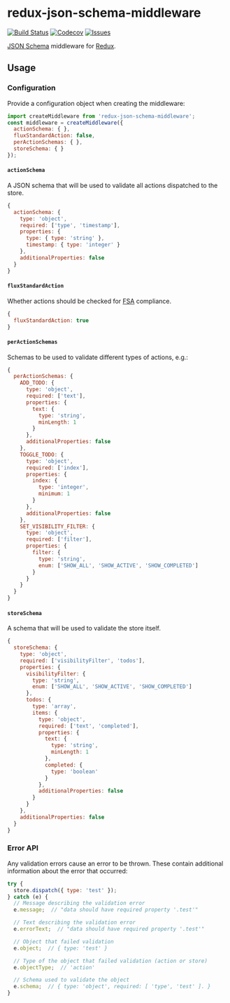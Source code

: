 # redux-json-schema-middleware

[![Build Status](https://travis-ci.org/simpleigh/redux-json-schema-middleware.svg?branch=master)](https://travis-ci.org/simpleigh/redux-json-schema-middleware)
[![Codecov](https://img.shields.io/codecov/c/github/simpleigh/redux-json-schema-middleware.svg)](https://codecov.io/gh/simpleigh/redux-json-schema-middleware)
[![Issues](https://img.shields.io/github/issues/simpleigh/redux-json-schema-middleware.svg)](https://github.com/simpleigh/redux-json-schema-middleware/issues)

[JSON Schema](http://json-schema.org/) middleware for [Redux](https://redux.js.org/).

## Usage

### Configuration

Provide a configuration object when creating the middleware:

```javascript
import createMiddleware from 'redux-json-schema-middleware';
const middleware = createMiddleware({
  actionSchema: { },
  fluxStandardAction: false,
  perActionSchemas: { },
  storeSchema: { }
});
```

#### `actionSchema`

A JSON schema that will be used to validate all actions dispatched to the store.

```javascript
{
  actionSchema: {
    type: 'object',
    required: ['type', 'timestamp'],
    properties: {
      type: { type: 'string' },
      timestamp: { type: 'integer' }
    },
    additionalProperties: false
  }
}
```

#### `fluxStandardAction`

Whether actions should be checked for
[FSA](https://github.com/acdlite/flux-standard-action) compliance.

```javascript
{
  fluxStandardAction: true
}
```

#### `perActionSchemas`

Schemas to be used to validate different types of actions, e.g.:

```javascript
{
  perActionSchemas: {
    ADD_TODO: {
      type: 'object',
      required: ['text'],
      properties: {
        text: {
          type: 'string',
          minLength: 1
        }
      },
      additionalProperties: false
    },
    TOGGLE_TODO: {
      type: 'object',
      required: ['index'],
      properties: {
        index: {
          type: 'integer',
          minimum: 1
        }
      },
      additionalProperties: false
    },
    SET_VISIBILITY_FILTER: {
      type: 'object',
      required: ['filter'],
      properties: {
        filter: {
          type: 'string',
          enum: ['SHOW_ALL', 'SHOW_ACTIVE', 'SHOW_COMPLETED']
        }
      }
    }
  }
}
```

#### `storeSchema`

A schema that will be used to validate the store itself.

```javascript
{
  storeSchema: {
    type: 'object',
    required: ['visibilityFilter', 'todos'],
    properties: {
      visibilityFilter: {
        type: 'string',
        enum: ['SHOW_ALL', 'SHOW_ACTIVE', 'SHOW_COMPLETED']
      },
      todos: {
        type: 'array',
        items: {
          type: 'object',
          required: ['text', 'completed'],
          properties: {
            text: {
              type: 'string',
              minLength: 1
            },
            completed: {
              type: 'boolean'
            }
          },
          additionalProperties: false
        }
      }
    },
    additionalProperties: false
  }
}
```

### Error API

Any validation errors cause an error to be thrown.
These contain additional information about the error that occurred:

```javascript
try {
  store.dispatch({ type: 'test' });
} catch (e) {
  // Message describing the validation error
  e.message;  // "data should have required property '.test'"

  // Text describing the validation error
  e.errorText;  // "data should have required property '.test'"

  // Object that failed validation
  e.object;  // { type: 'test' }

  // Type of the object that failed validation (action or store)
  e.objectType;  // 'action'

  // Schema used to validate the object
  e.schema;  // { type: 'object', required: [ 'type', 'test' ]. }
}
```
